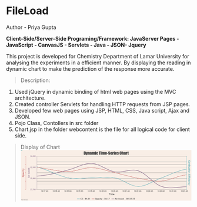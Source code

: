 # FileLoad

Author - Priya Gupta

**Client-Side/Server-Side Programing/Framework: JavaServer Pages - JavaScript - CanvasJS - Servlets - Java - JSON- Jquery** 

This project is developed for Chemistry Department of Lamar University for analysing the experiments in a efficient manner. By displaying the reading in dynamic chart to make the prediction of the response more accurate. 

>Description: 
1. Used jQuery in dynamic binding of html web pages using the MVC architecture.
2. Created controller Servlets for handling HTTP requests from JSP pages.
3. Developed few web pages using JSP, HTML, CSS, Java script, Ajax and JSON.
4. Pojo Class, Contollers in src folder
5. Chart.jsp in the folder webcontent is the file for all logical code for client side.

>Display of Chart
![Dynamic Chart](https://github.com/priyagup/FileLoad/blob/master/Chart%20(1).png)
